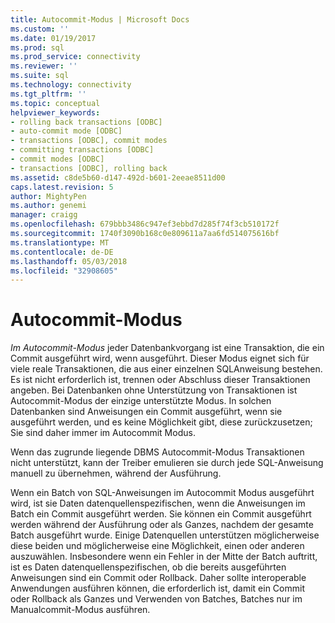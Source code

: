 ```yaml
---
title: Autocommit-Modus | Microsoft Docs
ms.custom: ''
ms.date: 01/19/2017
ms.prod: sql
ms.prod_service: connectivity
ms.reviewer: ''
ms.suite: sql
ms.technology: connectivity
ms.tgt_pltfrm: ''
ms.topic: conceptual
helpviewer_keywords:
- rolling back transactions [ODBC]
- auto-commit mode [ODBC]
- transactions [ODBC], commit modes
- committing transactions [ODBC]
- commit modes [ODBC]
- transactions [ODBC], rolling back
ms.assetid: c8de5b60-d147-492d-b601-2eeae8511d00
caps.latest.revision: 5
author: MightyPen
ms.author: genemi
manager: craigg
ms.openlocfilehash: 679bbb3486c947ef3ebbd7d285f74f3cb510172f
ms.sourcegitcommit: 1740f3090b168c0e809611a7aa6fd514075616bf
ms.translationtype: MT
ms.contentlocale: de-DE
ms.lasthandoff: 05/03/2018
ms.locfileid: "32908605"
---
```

# <a name="auto-commit-mode"></a>Autocommit-Modus
*Im Autocommit-Modus* jeder Datenbankvorgang ist eine Transaktion, die ein Commit ausgeführt wird, wenn ausgeführt. Dieser Modus eignet sich für viele reale Transaktionen, die aus einer einzelnen SQL­Anweisung bestehen. Es ist nicht erforderlich ist, trennen oder Abschluss dieser Transaktionen angeben. Bei Datenbanken ohne Unterstützung von Transaktionen ist Autocommit-Modus der einzige unterstützte Modus. In solchen Datenbanken sind Anweisungen ein Commit ausgeführt, wenn sie ausgeführt werden, und es keine Möglichkeit gibt, diese zurückzusetzen; Sie sind daher immer im Autocommit Modus.  
  
 Wenn das zugrunde liegende DBMS Autocommit-Modus Transaktionen nicht unterstützt, kann der Treiber emulieren sie durch jede SQL-Anweisung manuell zu übernehmen, während der Ausführung.  
  
 Wenn ein Batch von SQL-Anweisungen im Autocommit Modus ausgeführt wird, ist sie Daten datenquellenspezifischen, wenn die Anweisungen im Batch ein Commit ausgeführt werden. Sie können ein Commit ausgeführt werden während der Ausführung oder als Ganzes, nachdem der gesamte Batch ausgeführt wurde. Einige Datenquellen unterstützen möglicherweise diese beiden und möglicherweise eine Möglichkeit, einen oder anderen auszuwählen. Insbesondere wenn ein Fehler in der Mitte der Batch auftritt, ist es Daten datenquellenspezifischen, ob die bereits ausgeführten Anweisungen sind ein Commit oder Rollback. Daher sollte interoperable Anwendungen ausführen können, die erforderlich ist, damit ein Commit oder Rollback als Ganzes und Verwenden von Batches, Batches nur im Manualcommit-Modus ausführen.
